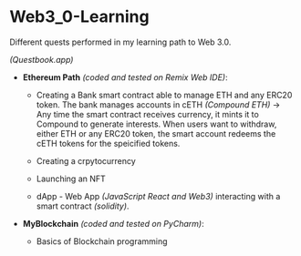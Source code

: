 # Web3_0-Learning
Different quests performed in my learning path to Web 3.0.

_(Questbook.app)_
- **Ethereum Path** _(coded and tested on Remix Web IDE)_: 

  - Creating a Bank smart contract able to manage ETH and any ERC20 token. The bank manages accounts in cETH _(Compound ETH)_ -> Any time the smart contract receives currency, it mints it to Compound to generate interests. 
  When users want to withdraw, either ETH or any ERC20 token, the smart account redeems the cETH tokens for the speicified tokens.

  - Creating a crpytocurrency
  
  - Launching an NFT
  
  - dApp - Web App _(JavaScript React and Web3)_ interacting with a smart contract _(solidity)_.
  
  
- **MyBlockchain** _(coded and tested on PyCharm)_:
  
  - Basics of Blockchain programming

